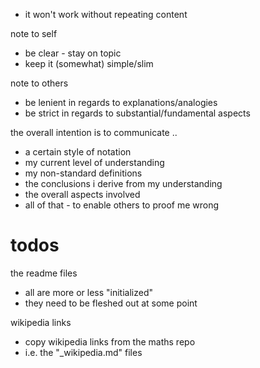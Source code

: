 
- it won't work without repeating content

note to self
- be clear - stay on topic
- keep it (somewhat) simple/slim

note to others
- be lenient in regards to explanations/analogies
- be strict in regards to substantial/fundamental aspects

the overall intention is to communicate ..
- a certain style of notation
- my current level of understanding
- my non-standard definitions
- the conclusions i derive from my understanding
- the overall aspects involved
- all of that - to enable others to proof me wrong

# todos

the readme files
- all are more or less "initialized"
- they need to be fleshed out at some point

wikipedia links
- copy wikipedia links from the maths repo
- i.e. the "_wikipedia.md" files
